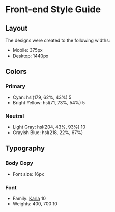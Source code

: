 # Front-end Style Guide

## Layout

The designs were created to the following widths:

- Mobile: 375px
- Desktop: 1440px

## Colors

### Primary

- Cyan: hsl(179, 62%, 43%) 5
- Bright Yellow: hsl(71, 73%, 54%) 5 

### Neutral

- Light Gray: hsl(204, 43%, 93%) 10
- Grayish Blue: hsl(218, 22%, 67%)

## Typography

### Body Copy

- Font size: 16px

### Font

- Family: [Karla](https://fonts.google.com/specimen/Karla) 10
- Weights: 400, 700 10